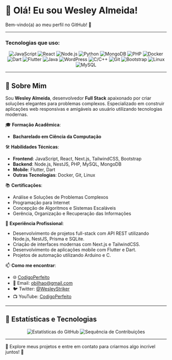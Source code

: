 # 👋 Olá! Eu sou Wesley Almeida!

Bem-vindo(a) ao meu perfil no GitHub! 🚀  

---

### Tecnologias que uso:

<div align="center">
  <img src="https://img.shields.io/badge/JavaScript-FFEB3B?style=for-the-badge&logo=JavaScript&logoColor=black" alt="JavaScript">
  <img src="https://img.shields.io/badge/React-61DAFB?style=for-the-badge&logo=React&logoColor=black" alt="React">
  <img src="https://img.shields.io/badge/Node.js-339933?style=for-the-badge&logo=Node.js&logoColor=white" alt="Node.js">
  <img src="https://img.shields.io/badge/Python-3776AB?style=for-the-badge&logo=Python&logoColor=white" alt="Python">
  <img src="https://img.shields.io/badge/MongoDB-47A248?style=for-the-badge&logo=MongoDB&logoColor=white" alt="MongoDB">
  <img src="https://img.shields.io/badge/PHP-777BB4?style=for-the-badge&logo=PHP&logoColor=white" alt="PHP">
  <img src="https://img.shields.io/badge/Docker-2496ED?style=for-the-badge&logo=Docker&logoColor=white" alt="Docker">
  <img src="https://img.shields.io/badge/Dart-0175C2?style=for-the-badge&logo=Dart&logoColor=white" alt="Dart">
  <img src="https://img.shields.io/badge/Flutter-02569B?style=for-the-badge&logo=Flutter&logoColor=white" alt="Flutter">
  <img src="https://img.shields.io/badge/Java-007396?style=for-the-badge&logo=Java&logoColor=white" alt="Java">
  <img src="https://img.shields.io/badge/WordPress-21759B?style=for-the-badge&logo=WordPress&logoColor=white" alt="WordPress">
  <img src="https://img.shields.io/badge/C/C++-A8B9CC?style=for-the-badge&logo=C&logoColor=white" alt="C/C++">
  <img src="https://img.shields.io/badge/Git-F05032?style=for-the-badge&logo=Git&logoColor=white" alt="Git">
  <img src="https://img.shields.io/badge/Bootstrap-563D7C?style=for-the-badge&logo=Bootstrap&logoColor=white" alt="Bootstrap">
  <img src="https://img.shields.io/badge/Linux-FCC624?style=for-the-badge&logo=Linux&logoColor=black" alt="Linux">
  <img src="https://img.shields.io/badge/MySQL-4479A1?style=for-the-badge&logo=MySQL&logoColor=white" alt="MySQL">
</div>

---

## 🚀 Sobre Mim

Sou **Wesley Almeida**, desenvolvedor **Full Stack** apaixonado por criar soluções elegantes para problemas complexos. Especializado em construir aplicações web responsivas e amigáveis ao usuário utilizando tecnologias modernas.

🎓 **Formação Acadêmica**:  
- **Bacharelado em Ciência da Computação**

🛠️ **Habilidades Técnicas**:
- **Frontend**: JavaScript, React, Next.js, TailwindCSS, Bootstrap
- **Backend**: Node.js, NestJS, PHP, MySQL, MongoDB
- **Mobile**: Flutter, Dart
- **Outras Tecnologias**: Docker, Git, Linux

📚 **Certificações**:
- Análise e Soluções de Problemas Complexos
- Programação para Internet
- Concepção de Algoritmos e Sistemas Escaláveis
- Gerência, Organização e Recuperação das Informações

💼 **Experiência Profissional**:
- Desenvolvimento de projetos full-stack com API REST utilizando Node.js, NestJS, Prisma e SQLite.
- Criação de interfaces modernas com Next.js e TailwindCSS.
- Desenvolvimento de aplicações mobile com Flutter e Dart.
- Projetos de automação utilizando Arduino e C.

📫 **Como me encontrar**:
- 🌐 [CodigoPerfeito](https://codigoperfeito.com.br)
- 📧 Email: obilhao@gmail.com
- 🐦 Twitter: [@WesleyStriker](https://twitter.com/wesleystriker)
- 📺 YouTube: [CodigoPerfeito](https://www.youtube.com/channel/UCTWnlBATwfYnz8rRWNeX1cQ)

---

## 🌟 Estatísticas e Tecnologias

<p align="center">
  <img src="https://github-readme-stats.vercel.app/api?username=codigoperfeito&show_icons=true&theme=radical" alt="Estatísticas do GitHub">
  <img src="https://github-readme-streak-stats.herokuapp.com/?user=codigoperfeito&theme=radical" alt="Sequência de Contribuições">
</p>

---

🎉 Explore meus projetos e entre em contato para criarmos algo incrível juntos! 🚀

